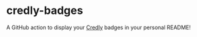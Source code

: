 # credly-badges

A GitHub action to display your [Credly](https://info.credly.com/) badges in your personal README!
